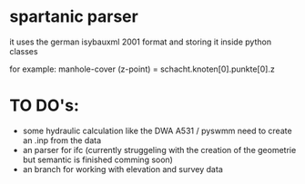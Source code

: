# spartanic parser
it uses the german isybauxml 2001 format and storing it inside python classes 

for example: manhole-cover (z-point) = schacht.knoten[0].punkte[0].z 


# TO DO's: 
- some hydraulic calculation like the DWA A531 / pyswmm need to create an .inp from the data 
- an parser for ifc (currently struggeling with the creation of the geometrie but semantic is finished comming soon)
- an branch for working with elevation and survey data 
